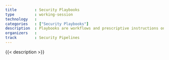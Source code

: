 ```yaml
---
title        : Security Playbooks
type         : working-session
technology   :
categories   : ["Security Playbooks"]
description  : Playbooks are workflows and prescriptive instructions on how to handle specific Security activities or incidents.
organizers   :
track        : Security Pipelines
---
```


{{< description >}}
